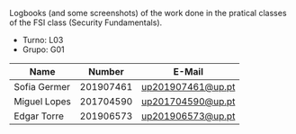 Logbooks (and some screenshots) of the work done in the pratical classes of the FSI class (Security Fundamentals).

- Turno: L03
- Grupo: G01

| Name         | Number    | E-Mail            |
| ------------ | --------- | ----------------- |
| Sofia Germer | 201907461 | up201907461@up.pt |
| Miguel Lopes | 201704590 | up201704590@up.pt |
| Edgar Torre  | 201906573 | up201906573@up.pt |

